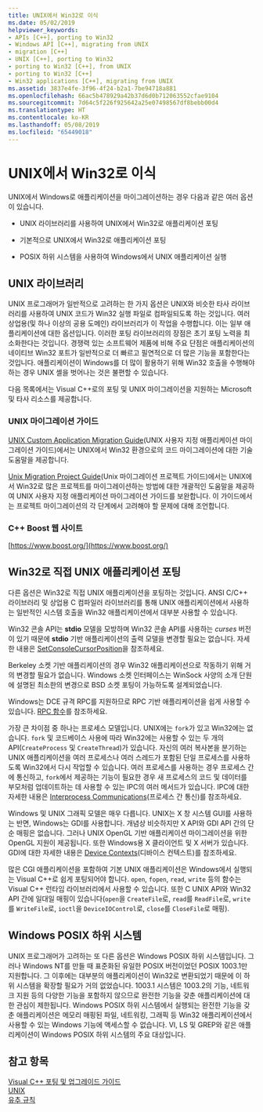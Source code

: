 ```yaml
---
title: UNIX에서 Win32로 이식
ms.date: 05/02/2019
helpviewer_keywords:
- APIs [C++], porting to Win32
- Windows API [C++], migrating from UNIX
- migration [C++]
- UNIX [C++], porting to Win32
- porting to Win32 [C++], from UNIX
- porting to Win32 [C++]
- Win32 applications [C++], migrating from UNIX
ms.assetid: 3837e4fe-3f96-4f24-b2a1-7be94718a881
ms.openlocfilehash: 66ac5b478929a42b37d6d0b712063552cfae9104
ms.sourcegitcommit: 7d64c5f226f925642a25e07498567df8bebb00d4
ms.translationtype: HT
ms.contentlocale: ko-KR
ms.lasthandoff: 05/08/2019
ms.locfileid: "65449018"
---
```

# <a name="porting-from-unix-to-win32"></a>UNIX에서 Win32로 이식

UNIX에서 Windows로 애플리케이션을 마이그레이션하는 경우 다음과 같은 여러 옵션이 있습니다.

- UNIX 라이브러리를 사용하여 UNIX에서 Win32로 애플리케이션 포팅

- 기본적으로 UNIX에서 Win32로 애플리케이션 포팅

- POSIX 하위 시스템을 사용하여 Windows에서 UNIX 애플리케이션 실행

## <a name="unix-libraries"></a>UNIX 라이브러리

UNIX 프로그래머가 일반적으로 고려하는 한 가지 옵션은 UNIX와 비슷한 타사 라이브러리를 사용하여 UNIX 코드가 Win32 실행 파일로 컴파일되도록 하는 것입니다. 여러 상업용(및 하나 이상의 공용 도메인) 라이브러리가 이 작업을 수행합니다. 이는 일부 애플리케이션에 대한 옵션입니다. 이러한 포팅 라이브러리의 장점은 초기 포팅 노력을 최소화한다는 것입니다. 경쟁력 있는 소프트웨어 제품에 비해 주요 단점은 애플리케이션의 네이티브 Win32 포트가 일반적으로 더 빠르고 필연적으로 더 많은 기능을 포함한다는 것입니다. 애플리케이션이 Windows를 더 많이 활용하기 위해 Win32 호출을 수행해야 하는 경우 UNIX 셸을 벗어나는 것은 불편할 수 있습니다.

다음 목록에서는 Visual C++로의 포팅 및 UNIX 마이그레이션을 지원하는 Microsoft 및 타사 리소스를 제공합니다.

### <a name="unix-migration-guides"></a>UNIX 마이그레이션 가이드

[UNIX Custom Application Migration Guide](https://technet.microsoft.com/library/bb656290.aspx)(UNIX 사용자 지정 애플리케이션 마이그레이션 가이드)에서는 UNIX에서 Win32 환경으로의 코드 마이그레이션에 대한 기술 도움말을 제공합니다.

[Unix Migration Project Guide](https://technet.microsoft.com/library/bb656287.aspx)(Unix 마이그레이션 프로젝트 가이드)에서는 UNIX에서 Win32로 많은 프로젝트를 마이그레이션하는 방법에 대한 개괄적인 도움말을 제공하여 UNIX 사용자 지정 애플리케이션 마이그레이션 가이드를 보완합니다. 이 가이드에서는 프로젝트 마이그레이션의 각 단계에서 고려해야 할 문제에 대해 조언합니다.

### <a name="c-boost-web-site"></a>C++ Boost 웹 사이트

[https://www.boost.org/](https://www.boost.org/)

## <a name="porting-unix-applications-directly-to-win32"></a>Win32로 직접 UNIX 애플리케이션 포팅

다른 옵션은 Win32로 직접 UNIX 애플리케이션을 포팅하는 것입니다. ANSI C/C++ 라이브러리 및 상업용 C 컴파일러 라이브러리를 통해 UNIX 애플리케이션에서 사용하는 일반적인 시스템 호출을 Win32 애플리케이션에서 대부분 사용할 수 있습니다.

Win32 콘솔 API는 **stdio** 모델을 모방하며 Win32 콘솔 API를 사용하는 *curses* 버전이 있기 때문에 **stdio** 기반 애플리케이션의 출력 모델을 변경할 필요는 없습니다. 자세한 내용은 [SetConsoleCursorPosition](/windows/console/setconsolecursorposition)을 참조하세요.

Berkeley 소켓 기반 애플리케이션의 경우 Win32 애플리케이션으로 작동하기 위해 거의 변경할 필요가 없습니다. Windows 소켓 인터페이스는 WinSock 사양의 소개 단원에 설명된 최소한의 변경으로 BSD 소켓 포팅이 가능하도록 설계되었습니다.

Windows는 DCE 규격 RPC를 지원하므로 RPC 기반 애플리케이션을 쉽게 사용할 수 있습니다. [RPC 함수](/windows/desktop/Rpc/rpc-functions)를 참조하세요.

가장 큰 차이점 중 하나는 프로세스 모델입니다. UNIX에는 `fork`가 있고 Win32에는 없습니다. `fork` 및 코드베이스 사용에 따라 Win32에는 사용할 수 있는 두 개의 API(`CreateProcess` 및 `CreateThread`)가 있습니다. 자신의 여러 복사본을 분기하는 UNIX 애플리케이션을 여러 프로세스나 여러 스레드가 포함된 단일 프로세스를 사용하도록 Win32에서 다시 작업할 수 있습니다. 여러 프로세스를 사용하는 경우 프로세스 간에 통신하고, `fork`에서 제공하는 기능이 필요한 경우 새 프로세스의 코드 및 데이터를 부모처럼 업데이트하는 데 사용할 수 있는 IPC의 여러 메서드가 있습니다. IPC에 대한 자세한 내용은 [Interprocess Communications](/windows/desktop/ipc/interprocess-communications)(프로세스 간 통신)를 참조하세요.

Windows 및 UNIX 그래픽 모델은 매우 다릅니다. UNIX는 X 창 시스템 GUI를 사용하는 반면, Windows는 GDI를 사용합니다. 개념상 비슷하지만 X API와 GDI API 간의 단순 매핑은 없습니다. 그러나 UNIX OpenGL 기반 애플리케이션 마이그레이션을 위한 OpenGL 지원이 제공됩니다. 또한 Windows용 X 클라이언트 및 X 서버가 있습니다. GDI에 대한 자세한 내용은 [Device Contexts](/windows/desktop/gdi/device-contexts)(디바이스 컨텍스트)를 참조하세요.

많은 CGI 애플리케이션을 포함하여 기본 UNIX 애플리케이션은 Windows에서 실행되는 Visual C++로 쉽게 포팅되어야 합니다. `open`, `fopen`, `read`, `write` 등의 함수는 Visual C++ 런타임 라이브러리에서 사용할 수 있습니다. 또한 C UNIX API와 Win32 API 간에 일대일 매핑이 있습니다(`open`을 `CreateFile`로, `read`를 `ReadFile`로, `write`를 `WriteFile`로, `ioctl`을 `DeviceIOControl`로, `close`를 `CloseFile`로 매핑).

## <a name="windows-posix-subsystem"></a>Windows POSIX 하위 시스템

UNIX 프로그래머가 고려하는 또 다른 옵션은 Windows POSIX 하위 시스템입니다. 그러나 Windows NT를 만들 때 표준화된 유일한 POSIX 버전이었던 POSIX 1003.1만 지원합니다. 그 이후에는 대부분의 애플리케이션이 Win32로 변환되었기 때문에 이 하위 시스템을 확장할 필요가 거의 없었습니다. 1003.1 시스템은 1003.2의 기능, 네트워크 지원 등의 다양한 기능을 포함하지 않으므로 완전한 기능을 갖춘 애플리케이션에 대한 관심이 제한됩니다. Windows POSIX 하위 시스템에서 실행되는 완전한 기능을 갖춘 애플리케이션은 메모리 매핑된 파일, 네트워킹, 그래픽 등 Win32 애플리케이션에서 사용할 수 있는 Windows 기능에 액세스할 수 없습니다. VI, LS 및 GREP와 같은 애플리케이션이 Windows POSIX 하위 시스템의 주요 대상입니다.

## <a name="see-also"></a>참고 항목

[Visual C++ 포팅 및 업그레이드 가이드](visual-cpp-change-history-2003-2015.md)<br/>
[UNIX](../c-runtime-library/unix.md)<br/>
[유추 규칙](../build/reference/inference-rules.md)
